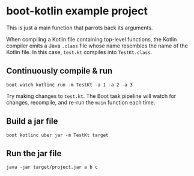 # boot-kotlin example project

This is just a main function that parrots back its arguments.

When compiling a Kotlin file containing top-level functions, the Kotlin compiler
emits a Java `.class` file whose name resembles the name of the Kotlin file. In
this case, `test.kt` compiles into `TestKt.class`.

## Continuously compile & run

```
boot watch kotlinc run -m TestKt -a 1 -a 2 -a 3
```

Try making changes to `test.kt`. The Boot task pipeline will watch for changes,
recompile, and re-run the `main` function each time.

## Build a jar file

```
boot kotlinc uber jar -m TestKt target
```

## Run the jar file

```
java -jar target/project.jar a b c
```
